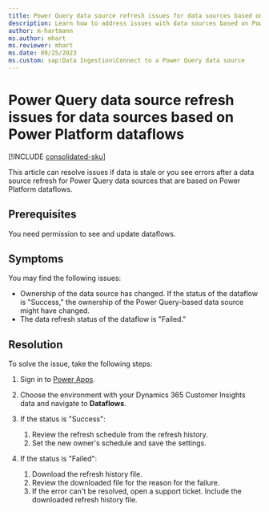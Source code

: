 ```yaml
---
title: Power Query data source refresh issues for data sources based on Power Platform dataflows
description: Learn how to address issues with data sources based on Power Platform dataflows in Dynamics 365 Customer Insights - Data.
author: m-hartmann
ms.author: mhart
ms.reviewer: mhart
ms.date: 09/25/2023
ms.custom: sap:Data Ingestion\Connect to a Power Query data source
---
```

# Power Query data source refresh issues for data sources based on Power Platform dataflows

[!INCLUDE [consolidated-sku](../../includes/consolidated-sku.md)]

This article can resolve issues if data is stale or you see errors after a data source refresh for Power Query data sources that are based on Power Platform dataflows.

## Prerequisites

You need permission to see and update dataflows.

## Symptoms

You may find the following issues:

- Ownership of the data source has changed. If the status of the dataflow is "Success," the ownership of the Power Query-based data source might have changed.
- The data refresh status of the dataflow is "Failed."

## Resolution

To solve the issue, take the following steps:

1. Sign in to [Power Apps](https://make.powerapps.com).
1. Choose the environment with your Dynamics 365 Customer Insights data and navigate to **Dataflows**.
1. If the status is "Success":

   1. Review the refresh schedule from the refresh history.
   1. Set the new owner's schedule and save the settings.

1. If the status is "Failed":

   1. Download the refresh history file.
   1. Review the downloaded file for the reason for the failure.
   1. If the error can't be resolved, open a support ticket. Include the downloaded refresh history file.
